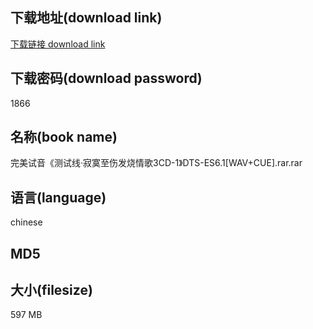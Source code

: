 ## 下载地址(download link)
[下载链接 download link](https://voluble-croquembouche-d321dc.netlify.app/?s=%E5%AE%8C%E7%BE%8E%E8%AF%95%E9%9F%B3%E3%80%8A%E6%B5%8B%E8%AF%95%E7%BA%BF%C2%B7%E5%AF%82%E5%AF%9E%E8%87%B3%E4%BC%A4%E5%8F%91%E7%83%A7%E6%83%85%E6%AD%8C3CD-1%E3%80%8BDTS-ES6.1%5BWAV%2BCUE%5D.rar)

## 下载密码(download password)
1866

## 名称(book name)
完美试音《测试线·寂寞至伤发烧情歌3CD-1》DTS-ES6.1[WAV+CUE].rar.rar

## 语言(language)
chinese

## MD5


## 大小(filesize)
597 MB
